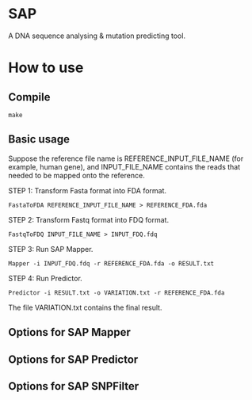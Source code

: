 SAP 
=====

A DNA sequence analysing & mutation predicting tool.


How to use
=====

Compile
-----

    make

Basic usage
-----

Suppose the reference file name is REFERENCE_INPUT_FILE_NAME (for example, human gene), 
and INPUT_FILE_NAME contains the reads that needed to be mapped onto the reference.

STEP 1: Transform Fasta format into FDA format.

    FastaToFDA REFERENCE_INPUT_FILE_NAME > REFERENCE_FDA.fda

STEP 2: Transform Fastq format into FDQ format.

    FastqToFDQ INPUT_FILE_NAME > INPUT_FDQ.fdq

STEP 3: Run SAP Mapper.

    Mapper -i INPUT_FDQ.fdq -r REFERENCE_FDA.fda -o RESULT.txt

STEP 4: Run Predictor.
    
    Predictor -i RESULT.txt -o VARIATION.txt -r REFERENCE_FDA.fda
    
The file VARIATION.txt contains the final result.

Options for SAP Mapper
-----

Options for SAP Predictor
-----

Options for SAP SNPFilter
-----
